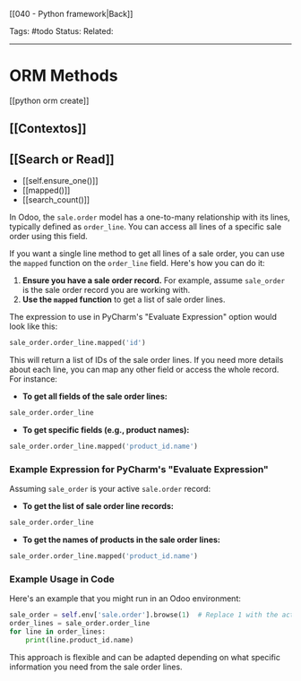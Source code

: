 [[040 - Python framework|Back]]

Tags: #todo 
Status: 
Related: 

___

# ORM Methods

[[python orm create]]

## [[Contextos]]
## [[Search or Read]]


- [[self.ensure_one()]]
- [[mapped()]]
- [[search_count()]]


In Odoo, the `sale.order` model has a one-to-many relationship with its lines, typically defined as `order_line`. You can access all lines of a specific sale order using this field.

If you want a single line method to get all lines of a sale order, you can use the `mapped` function on the `order_line` field. Here's how you can do it:

1. **Ensure you have a sale order record.** For example, assume `sale_order` is the sale order record you are working with.
2. **Use the `mapped` function** to get a list of sale order lines.

The expression to use in PyCharm's "Evaluate Expression" option would look like this:

```python
sale_order.order_line.mapped('id')
```

This will return a list of IDs of the sale order lines. If you need more details about each line, you can map any other field or access the whole record. For instance:

- **To get all fields of the sale order lines:**

```python
sale_order.order_line
```

- **To get specific fields (e.g., product names):**

```python
sale_order.order_line.mapped('product_id.name')
```

### Example Expression for PyCharm's "Evaluate Expression"

Assuming `sale_order` is your active `sale.order` record:

- **To get the list of sale order line records:**

```python
sale_order.order_line
```

- **To get the names of products in the sale order lines:**

```python
sale_order.order_line.mapped('product_id.name')
```

### Example Usage in Code

Here's an example that you might run in an Odoo environment:

```python
sale_order = self.env['sale.order'].browse(1)  # Replace 1 with the actual sale order ID
order_lines = sale_order.order_line
for line in order_lines:
    print(line.product_id.name)
```

This approach is flexible and can be adapted depending on what specific information you need from the sale order lines.